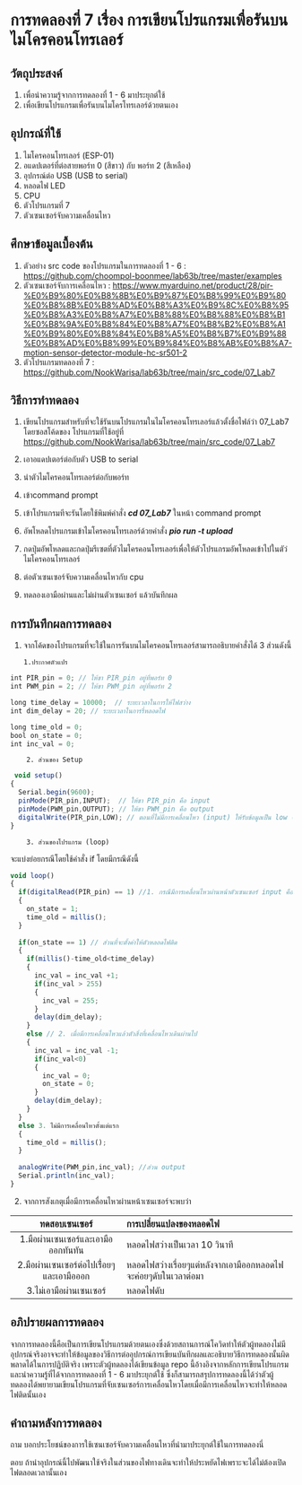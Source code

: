# การทดลองที่ 7 เรื่อง การเขียนโปรแกรมเพื่อรันบนไมโครคอนโทรเลอร์

## วัตถุประสงค์
1. เพื่อนำความรู้จากการทดลองที่ 1 - 6 มาประยุกต์ใช้
2. เพื่อเขียนโปรแกรมเพื่อรันบนไมโครโทรเลอร์ด้วยตนเอง

## อุปกรณ์ที่ใช้
1. ไมโครคอนโทรเลอร์ (ESP-01)
2. อแดปเตอร์ที่ต่อสายพอร์ท 0 (สีขาว) กับ พอร์ท 2 (สีเหลือง)
3. อุปกรณ์ต่อ USB (USB to serial)
4. หลอดไฟ LED
5. CPU
6. ตัวโปรแกรมที่ 7
7. ตัวเซนเซอร์จับความเคลื่อนไหว


## ศึกษาข้อมูลเบื้องต้น
1. ตัวอย่าง src code ของโปรแกรมในการทดลองที่ 1 - 6 : https://github.com/choompol-boonmee/lab63b/tree/master/examples
2. ตัวเซนเซอร์จับการเคลื่อนไหว : https://www.myarduino.net/product/28/pir-%E0%B9%80%E0%B8%8B%E0%B9%87%E0%B8%99%E0%B9%80%E0%B8%8B%E0%B8%AD%E0%B8%A3%E0%B9%8C%E0%B8%95%E0%B8%A3%E0%B8%A7%E0%B8%88%E0%B8%88%E0%B8%B1%E0%B8%9A%E0%B8%84%E0%B8%A7%E0%B8%B2%E0%B8%A1%E0%B9%80%E0%B8%84%E0%B8%A5%E0%B8%B7%E0%B9%88%E0%B8%AD%E0%B8%99%E0%B9%84%E0%B8%AB%E0%B8%A7-motion-sensor-detector-module-hc-sr501-2
3. ตัวโปรแกรมทดลองที่ 7 : https://github.com/NookWarisa/lab63b/tree/main/src_code/07_Lab7

 
## วิธีการทำทดลอง
1. เขียนโปรแกรมสำหรับที่จะใช้รันบนโปรแกรมในไมโครคอนโทรเลอร์แล้วตั้งชื่อไฟล์ว่า 07_Lab7 
โดยซอสโค้ดของ โปรแกรมที่ใช้อยู่ที่  https://github.com/NookWarisa/lab63b/tree/main/src_code/07_Lab7

2. เอาอแดปเตอร์ต่อกับตัว USB to serial
3. นำตัวไมโครคอนโทรเลอร์ต่อกับพอร์ท
4. เข้าcommand prompt
5. เข้าโปรแกรมทีจะรันโดยใช้พิมพ์คำสั่ง ***cd 07_Lab7*** ในหน้า command prompt
6. อัพโหลดโปรแกรมเข้าไมโครคอนโทรเลอร์ด้วยคำสั่ง ***pio run -t upload***
7. กดปุ่มอัพโหลดและกดปุ่มรีเซตที่ตัวไมโครคอนโทรเลอร์เพื่อให้ตัวโปรแกรมอัพโหลดเข้าไปในตัว่ไมโครคอนโทรเลอร์
8. ต่อตัวเซนเซอร์จับความเคลื่อนไหวกับ cpu
9. ทดลองเอามือผ่านและไม่ผ่านตัวเซนเซอร์ แล้วบันทึกผล 

## การบันทึกผลการทดลอง
1. จากโค้ดของโปรแกรมที่จะใช้ในการรันบนไมโครคอนโทรเลอร์สามารถอธิบายคำสั่งได้ 3 ส่วนดังนี้
 
       1.ประกาศตัวแปร
```javascript
int PIR_pin = 0; // ให้ขา PIR_pin อยู่ที่พอร์ท 0
int PWM_pin = 2; // ให้ขา PWM_pin อยู่ที่พอร์ท 2

long time_delay = 10000;  // ระยะเวลาในการให้ไฟสว่าง
int dim_delay = 20; // ระยะเวลาในการรี่หลอดไฟ

long time_old = 0; 
bool on_state = 0;  
int inc_val = 0; 
```
        2. ส่วนของ Setup
```javascript        
 void setup() 
{
  Serial.begin(9600);
  pinMode(PIR_pin,INPUT);  // ให้ขา PIR_pin คือ input 
  pinMode(PWM_pin,OUTPUT); // ให้ขา PWM_pin คือ output
  digitalWrite(PIR_pin,LOW); // ตอนที่ไม่มีการเคลื่อนไหว (input) ให้รับข้อมูลเป็น low (0)
}
```
        3. ส่วนของโปรแกรม (loop)
จะแบ่งย่อยกรณีโดยใช้คำสั่ง if โดยมีกรณีดังนี้
```javascript
void loop() 
{
  if(digitalRead(PIR_pin) == 1) //1. กรณีมีการเคลื่อนไหวผ่านหน้าตัวเซนเซอร์ input คือ 1 
  {
    on_state = 1;
    time_old = millis(); 
  }
  
  if(on_state == 1) // ส่วนที่จะตั้งค่าให้ตัวหลอดไฟติด
  {
    if(millis()-time_old<time_delay)
    {
      inc_val = inc_val +1;
      if(inc_val > 255)
      {
        inc_val = 255;
      }
      delay(dim_delay);
    }
    else // 2. เมื่อมีการเคลื่อนไหวแล้วตัวสิ่งที่เคลื่อนไหวเดินผ่านไป
    {
      inc_val = inc_val -1;
      if(inc_val<0)
      {
        inc_val = 0;
        on_state = 0;
      }
      delay(dim_delay);
    }
  }  
  else 3. ไม่มีการเคลื่อนไหวตั้งแต่แรก
  {
    time_old = millis(); 
  }
  
  analogWrite(PWM_pin,inc_val); //ส่วน output
  Serial.println(inc_val);
}
```

2. จากการสังเกตุเมื่อมีการเคลื่อนไหวผ่านหน้าเซนเซอร์จะพบว่า

|ทดสอบเซนเซอร์|การเปลี่ยนแปลงของหลอดไฟ|
|:-----------:|:------------|
|1.มือผ่านเซนเซอร์และเอามือออกทันทัน|หลอดไฟสว่างเป็นเวลา 10 วินาที
|2.มือผ่านเซนเซอร์ต่อไปเรื่่อยๆ และเอามือออก|หลอดไฟสว่างเรื่อยๆแต่หลังจากเอามืออกหลอดไฟจะค่อยๆดับในเวลาต่อมา|
|3.ไม่เอามือผ่านเซนเซอร์|หลอดไฟดับ|

## อภิปรายผลการทดลอง
จากการทดลองนี้คือเป็นการเขียนโปรแกรมด้วยตนเองซึ่งด้วยสถานการณ์โควิดทำให้ตัวผู้ทดลองไม่มีอุปกรณ์จริงอาจจะทำให้ข้อมูลของวิธีการต่ออุปกรณ์การเขียนบันทึกผลและอธิบายวิธีการทดลองนั้นผิดพลาดได้ในการปฏิบัติจริง เพราะตัวผู้ทดลองได้เขียนข้อมูล repo นี้อ้างอิงจากหลักการเขียนโปรแกรมและนำความรู้ที่ได้จากการทดลองที่ 1 - 6 มาประยุกต์ใช้ ซึ่งก็สามารถสรุปการทดลองนี้ได้ว่าตัวผู้ทดลองได้พยายามเขียนโปรแกรมที่จับเซนเซอร์การเคลื่อนไหวโดยเมื่อมีการเคลื่อนไหวจะทำให้หลอดไฟติดนั้นเอง  

## คำถามหลังการทดลอง
ถาม บอกประโยชน์ของการใช้เซนเซอร์จับความเคลื่อนไหวที่นำมาประยุกต์ใช้ในการทดลองนี่

ตอบ ถ้านำอุปกรณ์นี้ไปพัฒนาใช้จริงในส่วนของไฟทางเดินจะทำให้ประหยัดไฟเพราะจะได้ไม่ต้องเปิดไฟตลอดเวลานั้นเอง



